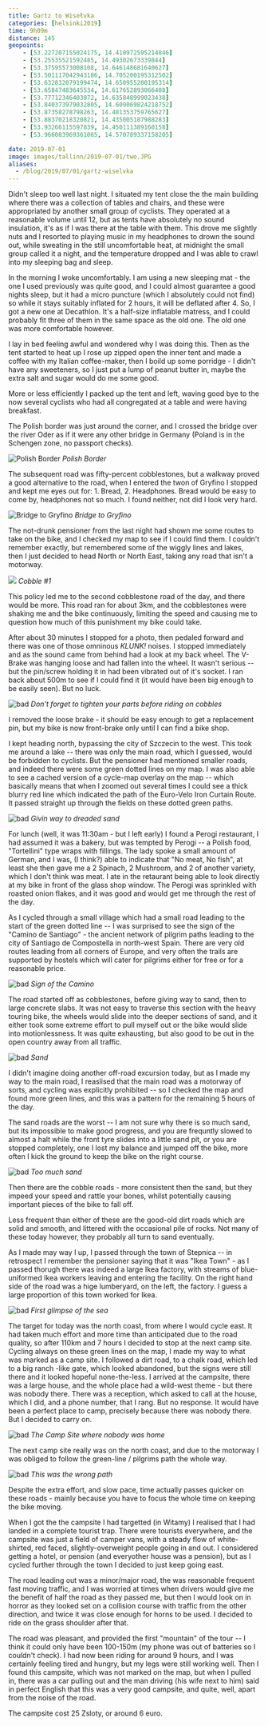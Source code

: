 ```yaml
--- 
title: Gartz to Wisełvka
categories: [helsinki2019]
time: 9h09m
distance: 145
geopoints:
    - [53.227207155024175, 14.410972595214846]
    - [53.25535521592485, 14.49302673339844]
    - [53.37595573008108, 14.646148681640627]
    - [53.501117042943186, 14.705200195312502]
    - [53.632832079199474, 14.650955200195314]
    - [53.65847483645534, 14.617652893066408]
    - [53.77712346403072, 14.635848999023438]
    - [53.840373979032805, 14.609069824218752]
    - [53.87358278798263, 14.481353759765627]
    - [53.88370218320821, 14.435005187988283]
    - [53.93266115597839, 14.450111389160158]
    - [53.966083969361065, 14.570789337158205]

date: 2019-07-01
image: images/tallinn/2019-07-01/two.JPG
aliases:
  - /blog/2019/07/01/gartz-wiselvka
---
```


Didn't sleep too well last night. I situated my tent close the the main
building where there was a collection of tables and chairs, and these were
appropriated by another small group of cyclists. They operated at a reasonable
volume until 12, but as tents have absolutely no sound insulation, it's as if
I was there at the table with them. This drove me slightly nuts and I resorted
to playing music in my headphones to drown the sound out, while sweating in
the still uncomfortable heat, at midnight the small group called it a night,
and the temperature dropped and I was able to crawl into my sleeping bag and
sleep.

In the morning I woke uncomfortably. I am using a new sleeping mat - the one I
used previously was quite good, and I could almost guarantee a good nights
sleep, but it had a micro puncture (which I absolutely could not find) so
while it stays suitably inflated for 2 hours, it will be deflated after 4. So,
I got a new one at Decathlon. It's a half-size inflatable matress, and I could
probably fit three of them in the same space as the old one. The old one was
more comfortable however.

I lay in bed feeling awful and wondered why I was doing this. Then as the tent
started to heat up I rose up zipped open the inner tent and made a coffee with
my Italian coffee-maker, then I boild up some porridge - I didn't have any
sweeteners, so I just put a lump of peanut butter in, maybe the extra salt and
sugar would do me some good.

More or less efficiently I packed up the tent and left, waving good bye to the
now several cyclists who had all congregated at a table and were having
breakfast.

The Polish border was just around the corner, and I crossed the bridge over
the river Oder as if it were any other bridge in Germany (Poland is in the
Schengen zone, no passport checks).

![Polish Border](/images/tallinn/2019-07-01/one.JPG)
*Polish Border*

The subsequent road was fifty-percent cobblestones, but a walkway proved a
good alternative to the road, when I entered the twon of Gryfino I stopped and
kept me eyes out for: 1. Bread, 2. Headphones. Bread would be easy to come by,
headphones not so much. I found neither, not did I look very hard.

![Bridge to Gryfino](/images/tallinn/2019-07-01/two.JPG)
*Bridge to Gryfino*

The not-drunk pensioner from the last night had shown me some routes to take
on the bike, and I checked my map to see if I could find them. I couldn't
remember exactly, but remembered some of the wiggly lines and lakes, then I
just decided to head North or North East, taking any road that isn't a
motorway.

![](/images/tallinn/2019-07-01/three.JPG)
*Cobble #1*

This policy led me to the second cobblestone road of the day, and there would
be more. This road ran for about 3km, and the cobblestones were shaking me and
the bike continuously, limiting the speed and causing me to question how much
of this punishment my bike could take. 

After about 30 minutes I stopped for a photo, then pedaled forward and there
was one of those omninous *KLUNK!* noises. I stopped immediately and as the
sound came from behind had a look at my back wheel. The V-Brake was hanging
loose and had fallen into the wheel. It wasn't serious -- but the pin/screw
holding it in had been vibrated out of it's socket. I ran back about 500m to
see if I could find it (it would have been big enough to be easily seen). But
no luck.

![bad](/images/tallinn/2019-07-01/four.JPG)
*Don't forget to tighten your parts before riding on cobbles*

I removed the loose brake - it should be easy enough to get a replacement pin,
but my bike is now front-brake only until I can find a bike shop.

I kept heading north, bypassing the city of Szczecin to the west. This took me
around a lake -- there was only the main road, which I guessed, would be
forbidden to cyclists. But the pensioner had mentioned smaller roads, and
indeed there were some green dotted lines on my map. I was also able to see a
cached version of a cycle-map overlay on the map -- which basically means that
when I zoomed out several times I could see a thick blurry red line which
indicated the path of the Euro-Velo Iron Curtain Route. It passed straight up
through the fields on these dotted green paths.

![bad](/images/tallinn/2019-07-01/five.JPG)
*Givin way to dreaded sand*

For lunch (well, it was 11:30am - but I left early) I found a Perogi
restaurant, I had assumed it was a bakery, but was tempted by Perogi -- a
Polish food, "Tortellini" type wraps with fillings. The lady spoke a small
amount of German, and I was, (I think?) able to indicate that "No meat, No
fish", at least she then gave me a 2 Spinach, 2 Mushroom, and 2 of another
variety, which I don't think was meat. I ate in the retaurant being able to
look directly at my bike in front of the glass shop window. The Perogi was
sprinkled with roasted onion flakes, and it was good and would get me through
the rest of the day.

As I cycled through a small village which had a small road leading to the
start of the green dotted line -- I was surprised to see the sign of the
"Camino de Santiago" - the ancient network of pilgrim paths leading to the
city of Santiago de Compostella in north-west Spain. There are very old routes
leading from all corners of Europe, and very often the trails are supported by
hostels which will cater for pilgrims either for free or for a reasonable
price.

![bad](/images/tallinn/2019-07-01/six.JPG)
*Sign of the Camino*

The road started off as cobblestones, before giving way to sand, then to large
concrete slabs.  It was not easy to traverse this section with the heavy
touring bike, the wheels would slide into the deeper sections of sand, and it
either took some extreme effort to pull myself out or the bike would slide
into motionlessness.  It was quite exhausting, but also good to be out in the
open country away from all traffic.

![bad](/images/tallinn/2019-07-01/seven.JPG)
*Sand*


I didn't imagine doing another off-road excursion today, but as I made my way
to the main road, I reaslised that the main road was a motorway of sorts, and
cycling was explicitly prohibited -- so I checked the map and found more green
lines, and this was a pattern for the remaining 5 hours of the day.

The sand roads are the worst -- I am not sure why there is so much sand, but
its impossible to make good progress, and you are frequntly slowed to almost a
halt while the front tyre slides into a little sand pit, or you are stopped
completely, one I lost my balance and jumped off the bike, more often I kick
the ground to keep the bike on the right course.

![bad](/images/tallinn/2019-07-01/eight.JPG)
*Too much sand*

Then there are the cobble roads - more consistent then the sand, but they
impeed your speed and rattle your bones, whilst potentially causing important
pieces of the bike to fall off.

Less frequent than either of these are the good-old dirt roads which are solid
and smooth, and littered with the occasional pile of rocks. Not many of these
today however, they probably all turn to sand eventually.

As I made may way I up, I passed through the town of Stepnica -- in retrospect
I remember the pensioner saying that it was "Ikea Town" - as I passed thorugh
there was indeed a large Ikea factory, with streams of blue-uniformed Ikea
workers leaving and entering the facility. On the right hand side of the road
was a hige lumberyard, on the left, the factory. I guess a large proportion of
this town worked for Ikea.

![bad](/images/tallinn/2019-07-01/nine.JPG)
*First glimpse of the sea*

The target for today was the north coast, from where I would cycle east. It
had taken much effort and more time than anticipated due to the road quality,
so after 110km and 7 hours I decided to stop at the next camp site. Cycling
always on these green lines on the map, I made my way to what was marked as a
camp site. I followed a dirt road, to a chalk road, which led to a big ranch
-like gate, which looked abandoned, but the signs were still there and it
looked hopeful none-the-less. I arrived at the campsite, there was a large
house, and the whole place had a wild-west theme - but there was nobody there.
There was a reception, which asked to call at the house, which I did, and a
phone number, that I rang. But no response. It would have been a perfect place
to camp, precisely because there was nobody there. But I decided to carry on.

![bad](/images/tallinn/2019-07-01/ten.JPG)
*The Camp Site where nobody was home*

The next camp site really was on the north coast, and due to the motorway I
was obliged to follow the green-line / pilgrims path the whole way.

![bad](/images/tallinn/2019-07-01/eleven.JPG)
*This was the wrong path*

Despite the extra effort, and slow pace, time actually passes quicker on these
roads - mainly because you have to focus the whole time on keeping the bike
moving.

When I got the the campsite I had targetted (in Witamy) I realised that I had
landed in a complete tourist trap. There were tourists everywhere, and the
campsite was just a field of camper vans, with a steady flow of white-shirted,
red faced, slightly-overweight people going in and out. I considered getting a
hotel, or pension (and everyother house was a pension), but as I cycled
further through the town I decided to just keep going east.

The road leading out was a minor/major road, the was reasonable frequent fast
moving traffic, and I was worried at times when drivers would give me the
benefit of half the road as they passed me, but then I would look on in horror
as they looked set on a collision course with traffic from the other
direction, and twice it was close enough for horns to be used. I decided to
ride on the grass shoulder after that.

The road was pleasant, and provided the first "mountain" of the tour -- I
think it could only have been 100-150m (my phone was out of batteries so I
couldn't check). I had now been riding for around 9 hours, and I was certainly
feeling tired and hungry, but my legs were still working well. Then I found
this campsite, which was not marked on the map, but when I pulled in, there
was a car pulling out and the man driving (his wife next to him) said in
perfect English that this was a very good campsite, and quite, well, apart
from the noise of the road.

The campsite cost 25 Zsloty, or around 6 euro.



